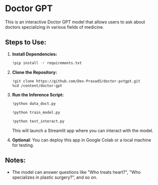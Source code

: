 # Doctor GPT

This is an interactive Doctor GPT model that allows users to ask about doctors specializing in various fields of medicine.

## Steps to Use:

1. **Install Dependencies:**

   ```bash
   !pip install -r requirements.txt
   ```

2. **Clone the Repository:**

   ```bash
   !git clone https://github.com/Dev-Prasad5/doctor-pvtgpt.git
   %cd /content/doctor-gpt
   ```

3. **Run the Inference Script:**
   ```bash
   !python data_doct.py
   ```

   ```bash
   !python train_model.py
   ```

   ```bash
   !python test_interact.py
   ```
   This will launch a Streamlit app where you can interact with the model.

4. **Optional**: You can deploy this app in Google Colab or a local machine for testing.

## Notes:
- The model can answer questions like "Who treats heart?", "Who specializes in plastic surgery?", and so on.
